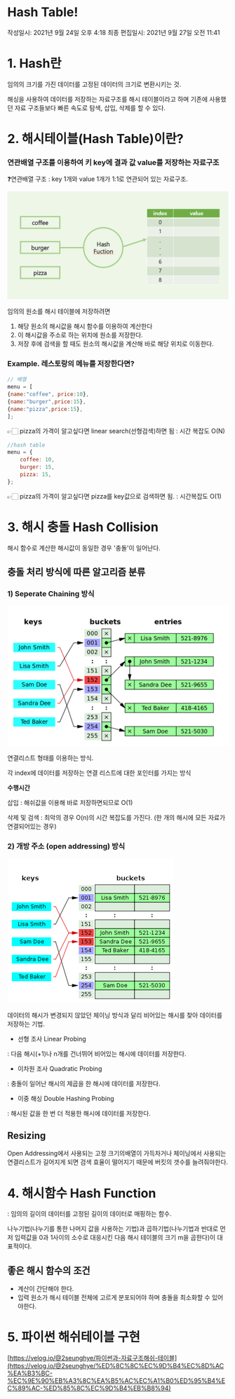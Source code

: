 # Hash Table!

작성일시: 2021년 9월 24일 오후 4:18
최종 편집일시: 2021년 9월 27일 오전 11:41

# 1. Hash란

임의의 크기를 가진 데이터를 고정된 데이터의 크기로 변환시키는 것.

해싱을 사용하여 데이터를 저장하는 자료구조를 해시 테이블이라고 하며 기존에 사용했던 자료 구조들보다 빠른 속도로 탐색, 삽입, 삭제를 할 수 있다.

# 2. 해시테이블(Hash Table)이란?

### 연관배열 구조를 이용하여 키 key에 결과 값 value를 저장하는 자료구조

❓연관배열 구조 : key 1개와 value 1개가 1:1로 연관되어 있는 자료구조. 

![hash](https://github.com/Butterfly-effect-19/Study_for_Beginner/blob/main/image/hash1.png)


임의의 원소를 해시 테이블에 저장하려면

1. 해당 원소의 해시값을 해시 함수를 이용하여 계산한다
2. 이 해시값을 주소로 하는 위치에 원소를 저장한다. 
3. 저장 후에 검색을 할 때도 원소의 해시값을 계산해 바로 해당 위치로 이동한다. 

### Example. 레스토랑의 메뉴를 저장한다면?

```jsx
// 배열
menu = [
{name:"coffee", price:10},
{name:"burger",price:15},
{name:"pizza",price:15},
];
```

👉🏻 pizza의 가격이 알고싶다면 linear search(선형검색)하면 됨 : 시간 복잡도 O(N)

```jsx
//hash table
menu = {
	coffee: 10,
	burger: 15,
	pizza: 15,
};
```

👉🏻 pizza의 가격이 알고싶다면 pizza를 key값으로 검색하면 됨. : 시간복잡도 O(1)

# 3. 해시 충돌 Hash Collision

해시 함수로 계산한 해시값이 동일한 경우 '충돌'이 일어난다. 

## 충돌 처리 방식에 따른 알고리즘 분류

### 1) Seperate Chaining 방식

![hash](https://github.com/Butterfly-effect-19/Study_for_Beginner/blob/main/image/hash2.png)

연결리스트 형태를 이용하는 방식.

각 index에 데이터를 저장하는 연결 리스트에 대한 포인터를 가지는 방식 

**수행시간** 

삽입 : 해쉬값을 이용해 바로 저장하면되므로 O(1)

삭제 및 검색 : 최악의 경우 O(n)의 시간 복잡도를 가진다. (한 개의 해시에 모든 자료가 연결되어있는 경우)

### 2) 개방 주소 (open addressing) 방식


![hash](https://github.com/Butterfly-effect-19/Study_for_Beginner/blob/main/image/hash3.png)


데이터의 해시가 변경되지 않았던 체이닝 방식과 달리 비어있는 해시를 찾아 데이터를 저장하는 기법. 

- 선형 조사 Linear Probing

: 다음 해시(+1)나 n개를 건너뛰어 비어있는 해시에 데이터를 저장한다.

- 이차원 조사 Quadratic Probing

: 충돌이 일어난 해시의 제곱을 한 해시에 데이터를 저장한다.

- 이중 해싱 Double Hashing Probing

: 해시된 값을 한 번 더 적용한 해시에 데이터를 저장한다. 

## Resizing

Open Addressing에서 사용되는 고정 크기의배열이 가득차거나 체이닝에서 사용되는 연결리스트가 길어지게 되면 검색 효율이 떨어지기 때문에 버킷의 갯수를 늘려줘야한다. 

# 4. 해시함수 Hash Function

: 임의의 길이의 데이터를 고정된 길이의 데이터로 매핑하는 함수.

나누기법(나누기를 통한 나머지 값을 사용하는 기법)과 곱하기법(나누기법과 반대로 먼저 입력값을 0과 1사이의 소수로 대응시킨 다음 해시 테이블의 크기 m을 곱한다)이 대표적이다.

## 좋은 해시 함수의 조건

- 계산이 간단해야 한다.
- 입력 원소가 해시 테이블 전체에 고르게 분포되어야 하며 충돌을 최소화할 수 있어야한다.

# 5. 파이썬 해쉬테이블 구현

[https://velog.io/@2seunghye/파이썬과-자료구조해쉬-테이블](https://velog.io/@2seunghye/%ED%8C%8C%EC%9D%B4%EC%8D%AC%EA%B3%BC-%EC%9E%90%EB%A3%8C%EA%B5%AC%EC%A1%B0%ED%95%B4%EC%89%AC-%ED%85%8C%EC%9D%B4%EB%B8%94)